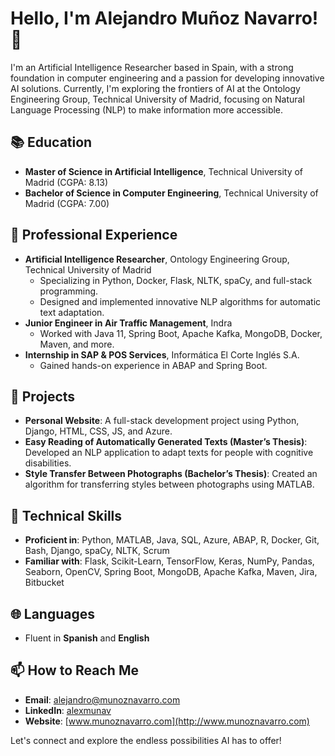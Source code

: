 # Hello, I'm Alejandro Muñoz Navarro! 👋

I'm an Artificial Intelligence Researcher based in Spain, with a strong foundation in computer engineering and a passion for developing innovative AI solutions. Currently, I'm exploring the frontiers of AI at the Ontology Engineering Group, Technical University of Madrid, focusing on Natural Language Processing (NLP) to make information more accessible.

## 📚 Education
- **Master of Science in Artificial Intelligence**, Technical University of Madrid (CGPA: 8.13)
- **Bachelor of Science in Computer Engineering**, Technical University of Madrid (CGPA: 7.00)

## 💼 Professional Experience
- **Artificial Intelligence Researcher**, Ontology Engineering Group, Technical University of Madrid
  - Specializing in Python, Docker, Flask, NLTK, spaCy, and full-stack programming.
  - Designed and implemented innovative NLP algorithms for automatic text adaptation.
- **Junior Engineer in Air Traffic Management**, Indra
  - Worked with Java 11, Spring Boot, Apache Kafka, MongoDB, Docker, Maven, and more.
- **Internship in SAP & POS Services**, Informática El Corte Inglés S.A.
  - Gained hands-on experience in ABAP and Spring Boot.

## 🚀 Projects
- **Personal Website**: A full-stack development project using Python, Django, HTML, CSS, JS, and Azure.
- **Easy Reading of Automatically Generated Texts (Master’s Thesis)**: Developed an NLP application to adapt texts for people with cognitive disabilities.
- **Style Transfer Between Photographs (Bachelor’s Thesis)**: Created an algorithm for transferring styles between photographs using MATLAB.

## 🔧 Technical Skills
- **Proficient in**: Python, MATLAB, Java, SQL, Azure, ABAP, R, Docker, Git, Bash, Django, spaCy, NLTK, Scrum
- **Familiar with**: Flask, Scikit-Learn, TensorFlow, Keras, NumPy, Pandas, Seaborn, OpenCV, Spring Boot, MongoDB, Apache Kafka, Maven, Jira, Bitbucket

## 🌐 Languages
- Fluent in **Spanish** and **English**

## 📫 How to Reach Me
- **Email**: [alejandro@munoznavarro.com](mailto:alejandro@munoznavarro.com)
- **LinkedIn**: [alexmunav](https://www.linkedin.com/in/alexmunav/)
- **Website**: [www.munoznavarro.com](http://www.munoznavarro.com)

Let's connect and explore the endless possibilities AI has to offer!

